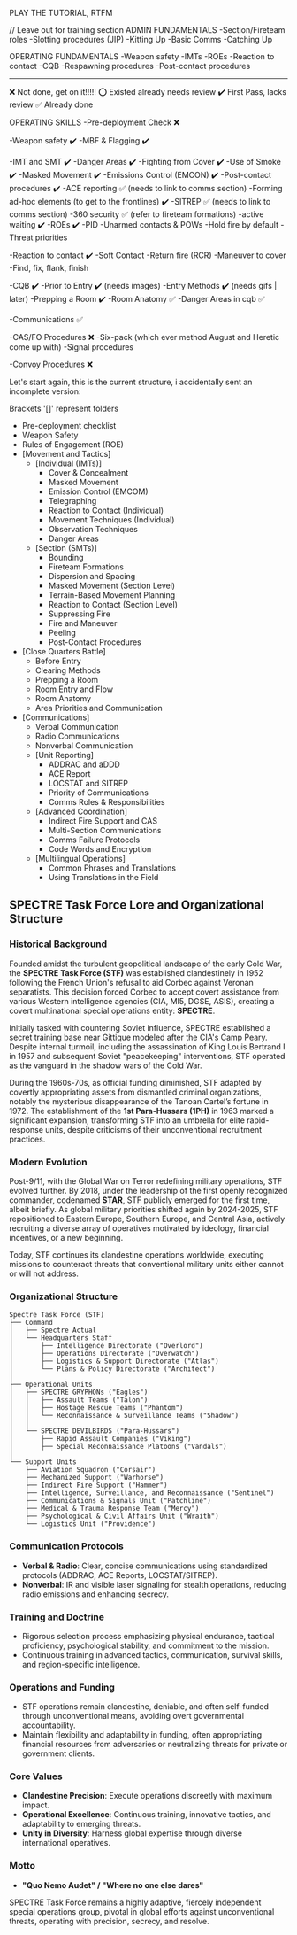 PLAY THE TUTORIAL, RTFM

// Leave out for training section
ADMIN FUNDAMENTALS
-Section/Fireteam roles
-Slotting procedures (JIP)
-Kitting Up
-Basic Comms
-Catching Up

OPERATING FUNDAMENTALS
-Weapon safety
-IMTs
-ROEs
-Reaction to contact
-CQB
-Respawning procedures
-Post-contact procedures

---

❌ Not done, get on it!!!!!
⭕ Existed already needs review
✔️ First Pass, lacks review
✅ Already done

OPERATING SKILLS
-Pre-deployment Check ❌

-Weapon safety ✔️
-MBF & Flagging ✔️

-IMT and SMT ✔️
-Danger Areas ✔️
-Fighting from Cover ✔️
-Use of Smoke ✔️
-Masked Movement ✔️
-Emissions Control (EMCON) ✔️
-Post-contact procedures ✔️
-ACE reporting ✅ (needs to link to comms section)
-Forming ad-hoc elements (to get to the frontlines) ✔️
-SITREP ✅ (needs to link to comms section)
-360 security ✅ (refer to fireteam formations)
-active waiting ✔️
-ROEs ✔️
-PID
-Unarmed contacts & POWs
-Hold fire by default
-Threat priorities

-Reaction to contact ✔️
-Soft Contact
-Return fire (RCR)
-Maneuver to cover
-Find, fix, flank, finish

-CQB ✔️
-Prior to Entry ✔️ (needs images)
-Entry Methods ✔️ (needs gifs | later)
-Prepping a Room ✔️
-Room Anatomy ✅
-Danger Areas in cqb ✅

-Communications ✅

-CAS/FO Procedures ❌
-Six-pack (which ever method August and Heretic come up with)
-Signal procedures

-Convoy Procedures ❌

Let's start again, this is the current structure, i accidentally sent an incomplete version:

Brackets '[]' represent folders

- Pre-deployment checklist
- Weapon Safety
- Rules of Engagement (ROE)
- [Movement and Tactics]
  - [Individual (IMTs)]
    - Cover & Concealment
    - Masked Movement
    - Emission Control (EMCOM)
    - Telegraphing
    - Reaction to Contact (Individual)
    - Movement Techniques (Individual)
    - Observation Techniques
    - Danger Areas
  - [Section (SMTs)]
    - Bounding
    - Fireteam Formations
    - Dispersion and Spacing
    - Masked Movement (Section Level)
    - Terrain-Based Movement Planning
    - Reaction to Contact (Section Level)
    - Suppressing Fire
    - Fire and Maneuver
    - Peeling
    - Post-Contact Procedures
- [Close Quarters Battle]
  - Before Entry
  - Clearing Methods
  - Prepping a Room
  - Room Entry and Flow
  - Room Anatomy
  - Area Priorities and Communication
- [Communications]
  - Verbal Communication
  - Radio Communications
  - Nonverbal Communication
  - [Unit Reporting]
    - ADDRAC and aDDD
    - ACE Report
    - LOCSTAT and SITREP
    - Priority of Communications
    - Comms Roles & Responsibilities
  - [Advanced Coordination]
    - Indirect Fire Support and CAS
    - Multi-Section Communications
    - Comms Failure Protocols
    - Code Words and Encryption
  - [Multilingual Operations]
    - Common Phrases and Translations
    - Using Translations in the Field

## SPECTRE Task Force Lore and Organizational Structure

### Historical Background

Founded amidst the turbulent geopolitical landscape of the early Cold War, the **SPECTRE Task Force (STF)** was established clandestinely in 1952 following the French Union's refusal to aid Corbec against Veronan separatists. This decision forced Corbec to accept covert assistance from various Western intelligence agencies (CIA, MI5, DGSE, ASIS), creating a covert multinational special operations entity: **SPECTRE**.

Initially tasked with countering Soviet influence, SPECTRE established a secret training base near Gittique modeled after the CIA's Camp Peary. Despite internal turmoil, including the assassination of King Louis Bertrand I in 1957 and subsequent Soviet "peacekeeping" interventions, STF operated as the vanguard in the shadow wars of the Cold War.

During the 1960s-70s, as official funding diminished, STF adapted by covertly appropriating assets from dismantled criminal organizations, notably the mysterious disappearance of the Tanoan Cartel’s fortune in 1972. The establishment of the **1st Para-Hussars (1PH)** in 1963 marked a significant expansion, transforming STF into an umbrella for elite rapid-response units, despite criticisms of their unconventional recruitment practices.

### Modern Evolution

Post-9/11, with the Global War on Terror redefining military operations, STF evolved further. By 2018, under the leadership of the first openly recognized commander, codenamed **STAR**, STF publicly emerged for the first time, albeit briefly. As global military priorities shifted again by 2024-2025, STF repositioned to Eastern Europe, Southern Europe, and Central Asia, actively recruiting a diverse array of operatives motivated by ideology, financial incentives, or a new beginning.

Today, STF continues its clandestine operations worldwide, executing missions to counteract threats that conventional military units either cannot or will not address.

### Organizational Structure

```
Spectre Task Force (STF)
├── Command
│   ├── Spectre Actual
│   └── Headquarters Staff
│       ├── Intelligence Directorate ("Overlord")
│       ├── Operations Directorate ("Overwatch")
│       ├── Logistics & Support Directorate ("Atlas")
│       └── Plans & Policy Directorate ("Architect")
│
├── Operational Units
│   ├── SPECTRE GRYPHONs ("Eagles")
│   │   ├── Assault Teams ("Talon")
│   │   ├── Hostage Rescue Teams ("Phantom")
│   │   └── Reconnaissance & Surveillance Teams ("Shadow")
│   │
│   └── SPECTRE DEVILBIRDS ("Para-Hussars")
│       ├── Rapid Assault Companies ("Viking")
│       ├── Special Reconnaissance Platoons ("Vandals")
│
└── Support Units
    ├── Aviation Squadron ("Corsair")
    ├── Mechanized Support ("Warhorse")
    ├── Indirect Fire Support ("Hammer")
    ├── Intelligence, Surveillance, and Reconnaissance ("Sentinel")
    ├── Communications & Signals Unit ("Patchline")
    ├── Medical & Trauma Response Team ("Mercy")
    ├── Psychological & Civil Affairs Unit ("Wraith")
    └── Logistics Unit ("Providence")

```

### Communication Protocols

- **Verbal & Radio**: Clear, concise communications using standardized protocols (ADDRAC, ACE Reports, LOCSTAT/SITREP).
- **Nonverbal**: IR and visible laser signaling for stealth operations, reducing radio emissions and enhancing secrecy.

### Training and Doctrine

- Rigorous selection process emphasizing physical endurance, tactical proficiency, psychological stability, and commitment to the mission.
- Continuous training in advanced tactics, communication, survival skills, and region-specific intelligence.

### Operations and Funding

- STF operations remain clandestine, deniable, and often self-funded through unconventional means, avoiding overt governmental accountability.
- Maintain flexibility and adaptability in funding, often appropriating financial resources from adversaries or neutralizing threats for private or government clients.

### Core Values

- **Clandestine Precision**: Execute operations discreetly with maximum impact.
- **Operational Excellence**: Continuous training, innovative tactics, and adaptability to emerging threats.
- **Unity in Diversity**: Harness global expertise through diverse international operatives.

### Motto

- **"Quo Nemo Audet" / "Where no one else dares"**

SPECTRE Task Force remains a highly adaptive, fiercely independent special operations group, pivotal in global efforts against unconventional threats, operating with precision, secrecy, and resolve.
